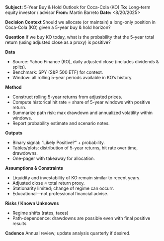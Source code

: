 **Subject:** 5-Year Buy & Hold Outlook for Coca-Cola (KO)
**To:** Long-term equity investor / advisor
**From:** Martin Barreto
**Date:** <8/20/2025>

**Decision Context**
Should we allocate (or maintain) a long-only position in Coca-Cola (KO) given a 5-year buy & hold horizon?

**Question**
If we buy KO today, what is the probability that the 5-year total return (using adjusted close as a proxy) is positive?

**Data**
- Source: Yahoo Finance (KO), daily adjusted close (includes dividends & splits).
- Benchmark: SPY (S&P 500 ETF) for context.
- Window: all rolling 5-year periods available in KO’s history.

**Method**
- Construct rolling 5-year returns from adjusted prices.  
- Compute historical hit rate = share of 5-year windows with positive return.  
- Summarize path risk: max drawdown and annualized volatility within windows.   
- Report probability estimate and scenario notes.

**Outputs**
- Binary signal: “Likely Positive?” + probability.
- Tables/plots: distribution of 5-year returns, hit rate over time, drawdowns.
- One-pager with takeaway for allocation.

**Assumptions & Constraints**
- Liquidity and investability of KO remain similar to recent years.
- Adjusted close ≈ total return proxy.
- Stationarity limited; change of regime can occurr.
- Educational—not professional financial advise.

**Risks / Known Unknowns**
- Regime shifts (rates, taxes)
- Path-dependence: drawdowns are possible even with final positive results

**Cadence**
Annual review; update analysis quarterly if desired.
